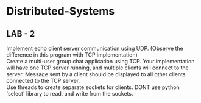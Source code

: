 # Distributed-Systems

## LAB - 2
Implement echo client server communication using UDP.  (Observe the difference in this program with TCP implementation) <br/>
Create a multi-user group chat application using TCP. Your implementation will have one TCP server running, and multiple clients will connect to the server. Message sent by a client should be displayed to all other clients connected to the TCP server. <br/> 
Use threads to create separate sockets for clients. DONT use python 'select' library to read, and write from the sockets.<br/>
